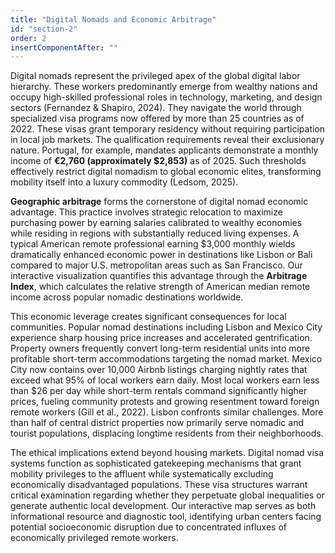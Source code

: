 ```yaml
---
title: "Digital Nomads and Economic Arbitrage"
id: "section-2"
order: 2
insertComponentAfter: ""
---
```


Digital nomads represent the privileged apex of the global digital labor hierarchy. These workers predominantly emerge from wealthy nations and occupy high-skilled professional roles in technology, marketing, and design sectors (Fernandez & Shapiro, 2024). They navigate the world through specialized visa programs now offered by more than 25 countries as of 2022. These visas grant temporary residency without requiring participation in local job markets. The qualification requirements reveal their exclusionary nature. Portugal, for example, mandates applicants demonstrate a monthly income of **€2,760 (approximately $2,853)** as of 2025. Such thresholds effectively restrict digital nomadism to global economic elites, transforming mobility itself into a luxury commodity (Ledsom, 2025).

**Geographic arbitrage** forms the cornerstone of digital nomad economic advantage. This practice involves strategic relocation to maximize purchasing power by earning salaries calibrated to wealthy economies while residing in regions with substantially reduced living expenses. A typical American remote professional earning $3,000 monthly wields dramatically enhanced economic power in destinations like Lisbon or Bali compared to major U.S. metropolitan areas such as San Francisco. Our interactive visualization quantifies this advantage through the **Arbitrage Index**, which calculates the relative strength of American median remote income across popular nomadic destinations worldwide.

This economic leverage creates significant consequences for local communities. Popular nomad destinations including Lisbon and Mexico City experience sharp housing price increases and accelerated gentrification. Property owners frequently convert long-term residential units into more profitable short-term accommodations targeting the nomad market. Mexico City now contains over 10,000 Airbnb listings charging nightly rates that exceed what 95% of local workers earn daily. Most local workers earn less than $26 per day while short-term rentals command significantly higher prices, fueling community protests and growing resentment toward foreign remote workers (Gill et al., 2022). Lisbon confronts similar challenges. More than half of central district properties now primarily serve nomadic and tourist populations, displacing longtime residents from their neighborhoods.

The ethical implications extend beyond housing markets. Digital nomad visa systems function as sophisticated gatekeeping mechanisms that grant mobility privileges to the affluent while systematically excluding economically disadvantaged populations. These visa structures warrant critical examination regarding whether they perpetuate global inequalities or generate authentic local development. Our interactive map serves as both informational resource and diagnostic tool, identifying urban centers facing potential socioeconomic disruption due to concentrated influxes of economically privileged remote workers.


